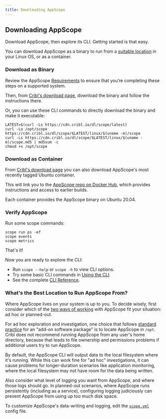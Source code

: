 ```yaml
---
title: Downloading AppScope
---
```


## Downloading AppScope

Download AppScope, then explore its CLI. Getting started is that easy.

You can download AppScope as a binary to run from a [suitable location](#where-from) in your Linux OS, or as a container.

### Download as Binary

Review the AppScope [Requirements](/docs/requirements) to ensure that you’re completing these steps on a supported system. 

Then, from [Cribl's download page](https://cribl.io/download/#tab-1), download the binary and follow the instructions there.

Or, you can use these CLI commands to directly download the binary and make it executable:

```
LATEST=$(curl -Ls https://cdn.cribl.io/dl/scope/latest)
curl -Lo /opt/scope https://cdn.cribl.io/dl/scope/$LATEST/linux/$(uname -m)/scope
curl -Ls https://cdn.cribl.io/dl/scope/$LATEST/linux/$(uname -m)/scope.md5 | md5sum -c 
chmod +x /opt/scope
```

### Download as Container

From [Cribl's download page](https://cribl.io/download/#tab-1) you can also download AppScope's most recently tagged Ubuntu container.

This will link you to the [AppScope repo on Docker Hub](https://hub.docker.com/r/cribl/scope), which provides instructions and access to earlier builds.

Each container provides the AppScope binary on Ubuntu 20.04.

### Verify AppScope

Run some scope commands:

```
scope run ps -ef
scope events
scope metrics
```

That's it!

Now you are ready to explore the CLI:

- Run `scope --help` or `scope -h` to view CLI options.
- Try some basic CLI commands in [Using the CLI](/docs/cli-using).
- See the complete [CLI Reference](/docs/cli-reference).

<span id="where-from"> </span>

### What's the Best Location to Run AppScope From?

Where AppScope lives on your system is up to you. To decide wisely, first consider which of the [two ways of working](/docs/working-with) with AppScope fit your situation: ad hoc or planned-out.

For ad hoc exploration and investigation, one choice that follows [standard practice](https://en.wikipedia.org/wiki/Filesystem_Hierarchy_Standard) for an "add-on software package" is to locate AppScope in `/opt`. Cribl does not recommend running AppScope from any user's home directory, because that leads to file ownership and permissions problems if additional users try to run AppScope.

By default, the AppScope CLI will output data to the local filesystem where it's running. While this can work fine for "ad hoc" investigations, it can cause problems for longer-duration scenarios like application monitoring, where the local filesystem may not have room for the data being written. 

Also consider what level of logging you want from AppScope, and where those logs should go. In planned-out scenarios, where AppScope runs persistently (including as a service), configuring logging judiciously can prevent AppScope from using up too much disk space. 

To customize AppScope's data-writing and logging, edit the [`scope.yml`](/docs/config-file) config file.
